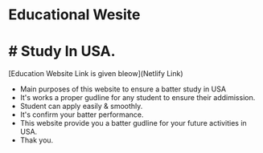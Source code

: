 # Educational Wesite 
# # Study In USA. 

[Education Website Link is given bleow](Netlify Link)


- Main purposes of this website to ensure a batter study in USA
- It's works a proper gudline  for any student to ensure their addimission.
- Student can apply easily & smoothly.
- It's confirm your batter performance.
- This website provide you a batter gudline for your future activities in USA.
- Thak you. 